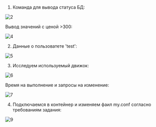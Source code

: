 1. Команда для вывода статуса БД:
 
![2](https://user-images.githubusercontent.com/95703090/173181168-c7a58bae-afd1-4745-b0a8-bbc1dc66b2f1.JPG)

Вывод значений с ценой >300:

![4](https://user-images.githubusercontent.com/95703090/173181204-a1743131-af25-44c6-8a60-081867f646c2.JPG)

2. Данные о пользоватете 'test':

![5](https://user-images.githubusercontent.com/95703090/173181292-d5ad5411-c9fa-4c43-a756-68ff99809ee6.JPG)

3. Исследуем используемый движок:

![6](https://user-images.githubusercontent.com/95703090/173181332-7be3b216-1055-4715-8cdc-29435066323d.JPG)

Время на выполнение и запросы на изменение:

![7](https://user-images.githubusercontent.com/95703090/173181387-e587f47c-6035-4a80-9708-5f08f434dd5f.JPG)

4. Подключаемся в контейнер и изменяем фаил my.conf согласно требованиям задания:
 
![9](https://user-images.githubusercontent.com/95703090/173181518-dc2baf95-7f5a-480a-9875-cfb0b132d967.JPG)
